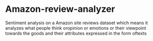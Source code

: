 # Amazon-review-analyzer
Sentiment analysis on a Amazon site reviews dataset which means it analyzes what people think oropinion or emotions or their viewpoint towards the goods and their attributes expressed in the form oftexts
